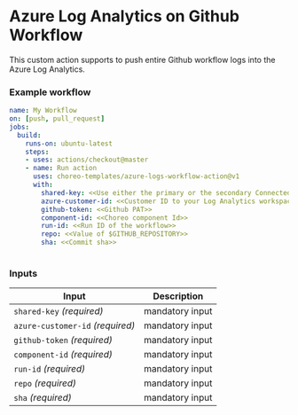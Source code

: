 # Azure Log Analytics on Github Workflow

This custom action supports to push entire Github workflow logs into the Azure Log Analytics.

### Example workflow

```yaml
name: My Workflow
on: [push, pull_request]
jobs:
  build:
    runs-on: ubuntu-latest
    steps:
    - uses: actions/checkout@master
    - name: Run action
      uses: choreo-templates/azure-logs-workflow-action@v1
      with:
        shared-key: <<Use either the primary or the secondary Connected Sources client authentication key>>
        azure-customer-id: <<Customer ID to your Log Analytics workspace ID>>
        github-token: <<Github PAT>>
        component-id: <<Choreo component Id>>
        run-id: <<Run ID of the workflow>>
        repo: <<Value of $GITHUB_REPOSITORY>>
        sha: <<Commit sha>>
        
```

### Inputs

| Input                                             | Description                                        |
|------------------------------------------------------|-----------------------------------------------|
| `shared-key`  _(required)_  | mandatory input    |
| `azure-customer-id` _(required)_  | mandatory input    |
| `github-token` _(required)_  | mandatory input  |
| `component-id` _(required)_  | mandatory input  |
| `run-id` _(required)_  | mandatory input  |
| `repo` _(required)_  | mandatory input  |
| `sha` _(required)_  | mandatory input  |
